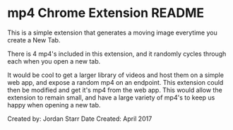 # mp4 Chrome Extension README
This is a simple extension that generates a moving image everytime you create a New Tab. 

There is 4 mp4's included in this extension, and it randomly cycles through each when you open a new tab. 

It would be cool to get a larger library of videos and host them on a simple web app, and expose a random mp4 on an endpoint. This extension could then be modified and get it's mp4 from the web app. This would allow the extension to remain small, and have a large variety of mp4's to keep us happy when opening a new tab.

Created by: Jordan Starr 
Date Created: April 2017
